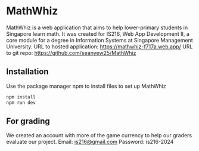 # MathWhiz
MathWhiz is a web application that aims to help lower-primary students in Singapore learn math. It was created for IS216, Web App Development II, a core module for a degree in Information Systems at Singapore Management University.
URL to hosted application: https://mathwhiz-f717a.web.app/ 
URL to git repo: https://github.com/seanyew25/MathWhiz

## Installation

Use the package manager npm to install files to set up MathWhiz

```bash
npm install
npm run dev
```

## For grading
We created an account with more of the game currency to help our graders evaluate our project.
Email: is216@gmail.com
Password: is216-2024
